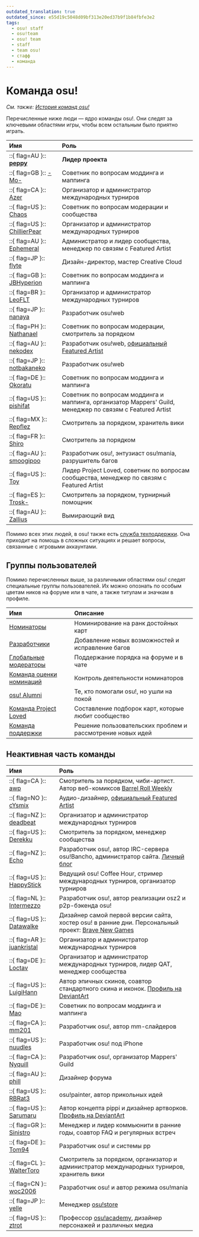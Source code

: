 ```yaml
---
outdated_translation: true
outdated_since: e55d19c5048d09bf313e20ed37b9f1b84fbfe3e2
tags:
  - osu! staff
  - osu!team
  - osu! team
  - staff
  - team osu!
  - стафф
  - команда
---
```


# Команда osu!

*См. также: [История команд osu!](/wiki/Staff_Log)*

Перечисленные ниже люди — ядро команды osu!. Они следят за ключевыми областями игры, чтобы всем остальным было приятно играть.

| Имя | Роль |
| :-- | :-- |
| ::{ flag=AU }:: **[peppy](https://osu.ppy.sh/users/2)** | **Лидер проекта** |
| ::{ flag=GB }:: [-Mo-](https://osu.ppy.sh/users/2202163) | Советник по вопросам моддинга и маппинга |
| ::{ flag=CA }:: [Azer](https://osu.ppy.sh/users/2155578) | Организатор и администратор международных турниров |
| ::{ flag=US }:: [Chaos](https://osu.ppy.sh/users/2628870) | Советник по вопросам модерации и сообщества |
| ::{ flag=US }:: [ChillierPear](https://osu.ppy.sh/users/9501251) | Организатор и администратор международных турниров |
| ::{ flag=AU }:: [Ephemeral](https://osu.ppy.sh/users/102335) | Администратор и лидер сообщества, менеджер по связям с Featured Artist |
| ::{ flag=JP }:: [flyte](https://osu.ppy.sh/users/3103765) | Дизайн-директор, мастер Creative Cloud |
| ::{ flag=GB }:: [JBHyperion](https://osu.ppy.sh/users/4879508) | Советник по вопросам моддинга и маппинга |
| ::{ flag=BR }:: [LeoFLT](https://osu.ppy.sh/users/3668779) | Организатор и администратор международных турниров |
| ::{ flag=JP }:: [nanaya](https://osu.ppy.sh/users/2387883) | Разработчик osu!web |
| ::{ flag=PH }:: [Nathanael](https://osu.ppy.sh/users/2295078) | Советник по вопросам модерации, смотритель за порядком |
| ::{ flag=AU }:: [nekodex](https://osu.ppy.sh/users/102) | Разработчик osu!web, [официальный Featured Artist](https://osu.ppy.sh/beatmaps/artists/1) |
| ::{ flag=JP }:: [notbakaneko](https://osu.ppy.sh/users/10751776) | Разработчик osu!web |
| ::{ flag=DE }:: [Okoratu](https://osu.ppy.sh/users/1623405) | Советник по вопросам моддинга и маппинга |
| ::{ flag=US }:: [pishifat](https://osu.ppy.sh/users/3178418) | Советник по вопросам моддинга и маппинга, организатор Mappers' Guild, менеджер по связям с Featured Artist |
| ::{ flag=MX }:: [Repflez](https://osu.ppy.sh/users/201392) | Смотритель за порядком, хранитель вики |
| ::{ flag=FR }:: [Shiro](https://osu.ppy.sh/users/113005) | Смотритель за порядком |
| ::{ flag=AU }:: [smoogipoo](https://osu.ppy.sh/users/1040328) | Разработчик osu!, энтузиаст osu!mania, разрушитель багов |
| ::{ flag=US }:: [Toy](https://osu.ppy.sh/users/2757689) | Лидер Project Loved, советник по вопросам сообщества, менеджер по связям с Featured Artist |
| ::{ flag=ES }:: [Trosk-](https://osu.ppy.sh/users/3469385) | Смотритель за порядком, турнирный помощник |
| ::{ flag=AU }:: [Zallius](https://osu.ppy.sh/users/55) | Вымирающий вид |

Помимо всех этих людей, в osu! также есть [служба техподдержки](Account_support_team). Она приходит на помощь в сложных ситуациях и решает вопросы, связанные с игровыми аккаунтами.

## Группы пользователей

Помимо перечисленных выше, за различными областями osu! следят специальные группы пользователей. Их можно опознать по особым цветам ников на форуме или в чате, а также титулам и значкам в профиле.

| Имя | Описание |
| :-- | :-- |
| [Номинаторы](Beatmap_Nominators) | Номинирование на ранк достойных карт |
| [Разработчики](Developers) | Добавление новых возможностей и исправление багов |
| [Глобальные модераторы](Global_Moderation_Team) | Поддержание порядка на форуме и в чате |
| [Команда оценки номинаций](Nomination_Assessment_Team) | Контроль деятельности номинаторов |
| [osu! Alumni](osu!_Alumni) | Те, кто помогали osu!, но ушли на покой |
| [Команда Project Loved](Project_Loved_Team) | Составление подборок карт, которые любит сообщество |
| [Команда поддержки](Support_Team) | Решение пользовательских проблем и рассмотрение новых идей |

## Неактивная часть команды

| Имя | Роль |
| :-- | :-- |
| ::{ flag=CA }:: [awp](https://osu.ppy.sh/users/2650) | Смотритель за порядком, чиби-артист. Автор веб-комиксов [Barrel Roll Weekly](http://brw.twinkfish.com/) |
| ::{ flag=NO }:: [cYsmix](https://osu.ppy.sh/users/272870) | Аудио-дизайнер, [официальный Featured Artist](https://osu.ppy.sh/beatmaps/artists/2) |
| ::{ flag=NZ }:: [deadbeat](https://osu.ppy.sh/users/128370) | Организатор и администратор международных турниров |
| ::{ flag=US }:: [Derekku](https://osu.ppy.sh/users/91341) | Смотритель за порядком, менеджер сообщества |
| ::{ flag=NZ }:: [Echo](https://osu.ppy.sh/users/431) | Разработчик osu!, автор IRC-сервера osu!Bancho, администратор сайта. [Личный блог](http://blog.echo.sh/) |
| ::{ flag=US }:: [HappyStick](https://osu.ppy.sh/users/256802) | Ведущий osu! Coffee Hour, стример международных турниров, организатор турниров |
| ::{ flag=NL }:: [Intermezzo](https://osu.ppy.sh/users/136842) | Разработчик osu!, автор реализации osz2 и p2p-бэкенда osu! |
| ::{ flag=US }:: [Datawalke](https://osu.ppy.sh/users/142) | Дизайнер самой первой версии сайта, хостер osu! в ранние дни. Персональный проект: [Brave New Games](http://www.bravegamer.com/) |
| ::{ flag=AR }:: [juankristal](https://osu.ppy.sh/users/443656) | Организатор и администратор международных турниров |
| ::{ flag=DE }:: [Loctav](https://osu.ppy.sh/users/71366) | Организатор и администратор международных турниров, лидер QAT, менеджер сообщества |
| ::{ flag=US }:: [LuigiHann](https://osu.ppy.sh/users/1079) | Автор эпичных скинов, соавтор стандартного скина и иконок. [Профиль на DeviantArt](https://luigihann.deviantart.com/) |
| ::{ flag=DE }:: [Mao](https://osu.ppy.sh/users/2204515) | Советник по вопросам моддинга и маппинга |
| ::{ flag=CA }:: [mm201](https://osu.ppy.sh/users/30655) | Разработчик osu!, автор mm-слайдеров |
| ::{ flag=US }:: [nuudles](https://osu.ppy.sh/users/21312) | Разработчик osu! под iPhone |
| ::{ flag=CA }:: [Nyquill](https://osu.ppy.sh/users/682935) | Разработчик osu!, организатор Mappers' Guild |
| ::{ flag=AU }:: [phill](https://osu.ppy.sh/users/53) | Дизайнер форума |
| ::{ flag=US }:: [RBRat3](https://osu.ppy.sh/users/307202) | osu!painter, автор прикольных идей |
| ::{ flag=US }:: [Sarumaru](https://osu.ppy.sh/users/9427) | Автор концепта pippi и дизайнер артворков. [Профиль на DeviantArt](https://sarumaru.deviantart.com/) |
| ::{ flag=GR }:: [Sinistro](https://osu.ppy.sh/users/5530) | Менеджер и лидер коммьюнити в ранние годы, соавтор FAQ и регулярных встреч |
| ::{ flag=DE }:: [Tom94](https://osu.ppy.sh/users/1857058) | Разработчик osu! и системы pp |
| ::{ flag=CL }:: [WalterToro](https://osu.ppy.sh/users/5281416) | Смотритель за порядком, oрганизатор и администратор международных турниров, хранитель вики |
| ::{ flag=CN }:: [woc2006](https://osu.ppy.sh/users/1105845) | Разработчик osu! и автор режима osu!mania |
| ::{ flag=JP }:: [yelle](https://osu.ppy.sh/users/4916903) | Менеджер [osu!store](https://osu.ppy.sh/store/listing) |
| ::{ flag=US }:: [ztrot](https://osu.ppy.sh/users/6347) | Профессор [osu!academy](/wiki/Community/Video_series/osu!academy), дизайнер персонажей и различных медиа |
